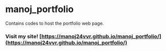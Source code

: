 # manoj_portfolio
Contains codes to host the portfolio web page.

### Visit my site! [https://manoj24vvr.github.io/manoj_portfolio/](https://manoj24vvr.github.io/manoj_portfolio/)
